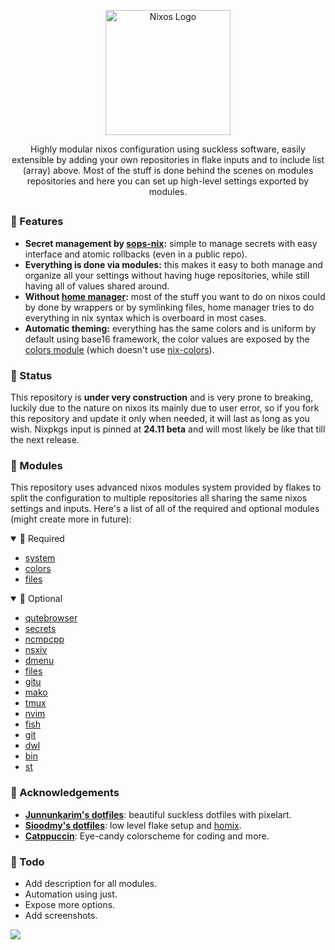 
<p align="center">
    <img width="200" src="https://raw.githubusercontent.com/efettf/main/refs/heads/main/assets/nixos-catppuccin.png" alt="Nixos Logo">
</p>

<p align="center">
Highly modular nixos configuration using suckless software, easily extensible by adding your own repositories in flake inputs and to include list (array) above. Most of the stuff is done behind the scenes on modules repositories and here you can set up high-level settings exported by modules.
</p>

##

<!-- ### 🖼️ Screenshots -->


### 💨 Features

- **Secret management by [sops-nix](https://github.com/mic92/sops-nix):** simple to manage secrets with easy interface and atomic rollbacks (even in a public repo).
- **Everything is done via modules:** this makes it easy to both manage and organize all your settings without having huge repositories, while still having all of values shared around.
- **Without [home manager](https://github.com/nix-community/home-manager):** most of the stuff you want to do on nixos could by done by wrappers or by symlinking files, home manager tries to do everything in nix syntax which is overboard in most cases.
- **Automatic theming:** everything has the same colors and is uniform by default using base16 framework, the color values are exposed by the [colors module](https://github.com/efettf/colors) (which doesn't use [nix-colors](https://github.com/Misterio77/nix-colors)).


### 🚧 Status

This repository is **under very construction** and is very prone to breaking, luckily due to the nature on nixos its mainly due to user error, so if you fork this repository and update it only when needed, it will last as long as you wish. Nixpkgs input is pinned at **24.11 beta** and will most likely be like that till the next release.


### 🚀 Modules

This repository uses advanced nixos modules system provided by flakes to split the configuration to multiple repositories all sharing the same nixos settings and inputs. Here's a list of all of the required and optional modules (might create more in future):

<details open><summary>🐚 Required</summary>

- [system](https://github.com/efettf/system)
- [colors](https://github.com/efettf/colors)
- [files](https://github.com/efettf/files)

</details>

<details open><summary>🧭 Optional</summary>

- [qutebrowser](https://github.com/efettf/qutebrowser)
- [secrets](https://github.com/efettf/secrets)
- [ncmpcpp](https://github.com/efettf/ncmpcpp)
- [nsxiv](https://github.com/efettf/nsxiv)
- [dmenu](https://github.com/efettf/dmenu)
- [files](https://github.com/efettf/files)
- [gitu](https://github.com/efettf/gitu)
- [mako](https://github.com/efettf/mako)
- [tmux](https://github.com/efettf/tmux)
- [nvim](https://github.com/efettf/nvim)
- [fish](https://github.com/efettf/fish)
- [git](https://github.com/efettf/git)
- [dwl](https://github.com/efettf/dwl)
- [bin](https://github.com/efettf/bin)
- [st](https://github.com/efettf/st)

</details>


### 🌟 Acknowledgements

- **[Junnunkarim's dotfiles](https://github.com/junnunkarim/dotfiles_home)**: beautiful suckless dotfiles with pixelart.
- **[Sioodmy's dotfiles](https://github.com/sioodmy/dotfiles)**: low level flake setup and [homix](https://github.com/sioodmy/homix).
- **[Catppuccin](https://github.com/catppuccin/catppuccin)**: Eye-candy colorscheme for coding and more.

### 📌 Todo

- Add description for all modules.
- Automation using just.
- Expose more options.
- Add screenshots.


<img src="https://raw.githubusercontent.com/catppuccin/catppuccin/c9d3d7de6ab8cb2609b37c4b79b026a2c7784b6f/assets/footers/gray0_ctp_on_line.svg?sanitize=true" />

